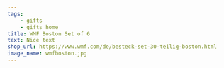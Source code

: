```yaml
---
tags:
    - gifts
    - gifts_home
title: WMF Boston Set of 6
text: Nice text
shop_url: https://www.wmf.com/de/besteck-set-30-teilig-boston.html
image_name: wmfboston.jpg
---
```

